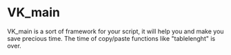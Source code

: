# VK_main
VK_main is a sort of framework for your script, it will help you and make you save precious time. The time of copy/paste functions like "tablelenght" is over.
